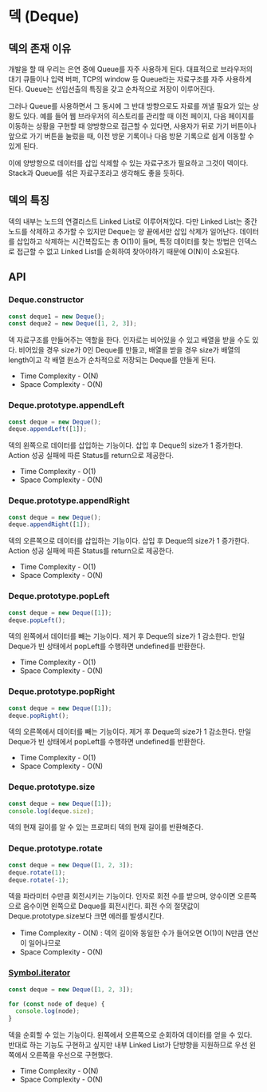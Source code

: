 # 덱 (Deque)

## 덱의 존재 이유

개발을 할 때 우리는 은연 중에 Queue를 자주 사용하게 된다.
대표적으로 브라우저의 대기 큐들이나 입력 버퍼, TCP의 window 등 Queue라는 자료구조를 자주 사용하게 된다.
Queue는 선입선출의 특징을 갖고 순차적으로 저장이 이루어진다.

그러나 Queue를 사용하면서 그 동시에 그 반대 방향으로도 자료를 꺼낼 필요가 있는 상황도 있다.
예를 들어 웹 브라우저의 히스토리를 관리할 때 이전 페이지, 다음 페이지를 이동하는 상황을 구현할 때 양방향으로 접근할 수 있다면, 사용자가 뒤로 가기 버튼이나 앞으로 가기 버튼을 눌렀을 때, 이전 방문 기록이나 다음 방문 기록으로 쉽게 이동할 수 있게 된다.

이에 양방향으로 데이터를 삽입 삭제할 수 있는 자료구조가 필요하고 그것이 덱이다.
Stack과 Queue를 섞은 자료구조라고 생각해도 좋을 듯하다.

## 덱의 특징

덱의 내부는 노드의 연결리스트 Linked List로 이루어져있다.
다만 Linked List는 중간 노드를 삭제하고 추가할 수 있지만 Deque는 양 끝에서만 삽입 삭제가 일어난다.
데이터를 삽입하고 삭제하는 시간복잡도는 총 O(1)이 들며, 특정 데이터를 찾는 방법은 인덱스로 접근할 수 없고 Linked List를 순회하여 찾아야하기 때문에 O(N)이 소요된다.

## API

### Deque.constructor

```js
const deque1 = new Deque();
const deque2 = new Deque([1, 2, 3]);
```

덱 자료구조를 만들어주는 역할을 한다.
인자로는 비어있을 수 있고 배열을 받을 수도 있다.
비어있을 경우 size가 0인 Deque를 만들고, 배열을 받을 경우 size가 배열의 length이고 각 배열 원소가 순차적으로 저장되는 Deque를 만들게 된다.

- Time Complexity - O(N)
- Space Complexity - O(N)

### Deque.prototype.appendLeft

```js
const deque = new Deque();
deque.appendLeft([1]);
```

덱의 왼쪽으로 데이터를 삽입하는 기능이다.
삽입 후 Deque의 size가 1 증가한다.
Action 성공 실패에 따른 Status를 return으로 제공한다.

- Time Complexity - O(1)
- Space Complexity - O(N)

### Deque.prototype.appendRight

```js
const deque = new Deque();
deque.appendRight([1]);
```

덱의 오른쪽으로 데이터를 삽입하는 기능이다.
삽입 후 Deque의 size가 1 증가한다.
Action 성공 실패에 따른 Status를 return으로 제공한다.

- Time Complexity - O(1)
- Space Complexity - O(N)

### Deque.prototype.popLeft

```js
const deque = new Deque([1]);
deque.popLeft();
```

덱의 왼쪽에서 데이터를 빼는 기능이다.
제거 후 Deque의 size가 1 감소한다.
만일 Deque가 빈 상태에서 popLeft를 수행하면 undefined를 반환한다.

- Time Complexity - O(1)
- Space Complexity - O(N)

### Deque.prototype.popRight

```js
const deque = new Deque([1]);
deque.popRight();
```

덱의 오른쪽에서 데이터를 빼는 기능이다.
제거 후 Deque의 size가 1 감소한다.
만일 Deque가 빈 상태에서 popLeft를 수행하면 undefined를 반환한다.

- Time Complexity - O(1)
- Space Complexity - O(N)

### Deque.prototype.size

```js
const deque = new Deque([1]);
console.log(deque.size);
```

덱의 현재 길이를 알 수 있는 프로퍼티
덱의 현재 길이를 반환해준다.

### Deque.prototype.rotate

```js
const deque = new Deque([1, 2, 3]);
deque.rotate(1);
deque.rotate(-1);
```

덱을 파라미터 수만큼 회전시키는 기능이다.
인자로 회전 수를 받으며, 양수이면 오른쪽으로 음수이면 왼쪽으로 Deque를 회전시킨다.
회전 수의 절댓값이 Deque.prototype.size보다 크면 에러를 발생시킨다.

- Time Complexity - O(N) : 덱의 길이와 동일한 수가 들어오면 O(1)이 N만큼 연산이 일어나므로
- Space Complexity - O(N)

### [Symbol.iterator]()

```js
const deque = new Deque([1, 2, 3]);

for (const node of deque) {
  console.log(node);
}
```

덱을 순회할 수 있는 기능이다.
왼쪽에서 오른쪽으로 순회하여 데이터를 얻을 수 있다.
반대로 하는 기능도 구현하고 싶지만 내부 Linked List가 단방향을 지원하므로 우선 왼쪽에서 오른쪽을 우선으로 구현했다.

- Time Complexity - O(N)
- Space Complexity - O(N)

